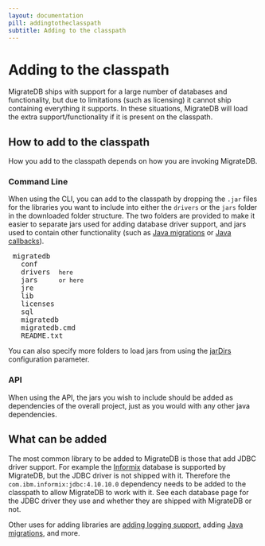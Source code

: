 ```yaml
---
layout: documentation
pill: addingtotheclasspath
subtitle: Adding to the classpath
---
```


# Adding to the classpath

MigrateDB ships with support for a large number of databases and functionality, but due to limitations (such as
licensing) it cannot ship containing everything it supports. In these situations, MigrateDB will load the extra
support/functionality if it is present on the classpath.

## How to add to the classpath

How you add to the classpath depends on how you are invoking MigrateDB.

### Command Line

When using the CLI, you can add to the classpath by dropping the `.jar` files for the libraries you want to include into
either the `drivers` or the `jars` folder in the downloaded folder structure. The two folders are provided to make it
easier to separate jars used for adding database driver support, and jars used to contain other functionality (such
as [Java migrations](/migratedb/documentation/concepts/migrations#java-based-migrations)
or [Java callbacks](/migratedb/documentation/concepts/callbacks#java-callbacks)).

<pre class="filetree"><i class="fa fa-folder-open"></i> migratedb
  <i class="fa fa-folder-open"></i> conf
  <i class="fa fa-folder-open"></i> drivers <i class="fa fa-long-arrow-left"></i> <code>here</code>
  <i class="fa fa-folder-open"></i> jars    <i class="fa fa-long-arrow-left"></i> <code>or here</code>
  <i class="fa fa-folder-open"></i> jre
  <i class="fa fa-folder-open"></i> lib
  <i class="fa fa-folder-open"></i> licenses
  <i class="fa fa-folder-open"></i> sql
  <i class="fa fa-file"></i> migratedb
  <i class="fa fa-file"></i> migratedb.cmd
  <i class="fa fa-file-text"></i> README.txt
</pre>

You can also specify more folders to load jars from using the [jarDirs](/migratedb/documentation/configuration/parameters/jarDirs)
configuration parameter.

### API

When using the API, the jars you wish to include should be added as dependencies of the overall project, just as you
would with any other java dependencies.

## What can be added

The most common library to be added to MigrateDB is those that add JDBC driver support. For example
the [Informix](/migratedb/documentation/database/informix) database is supported by MigrateDB, but the JDBC driver is not shipped
with it. Therefore the `com.ibm.informix:jdbc:4.10.10.0` dependency needs to be added to the classpath to allow
MigrateDB to work with it. See each database page for the JDBC driver they use and whether they are shipped with
MigrateDB or not.

Other uses for adding libraries are [adding logging support](/migratedb/documentation/usage/commandline/#output),
adding [Java migrations](/migratedb/documentation/concepts/migrations#java-based-migrations), and more.
